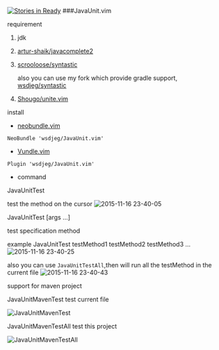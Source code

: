 [![Stories in Ready](https://badge.waffle.io/wsdjeg/JavaUnit.vim.png?label=ready&title=Ready)](https://waffle.io/wsdjeg/JavaUnit.vim)
###JavaUnit.vim

requirement

1. jdk

2. [artur-shaik/javacomplete2](https://github.com/artur-shaik/vim-javacomplete2)

3. [scrooloose/syntastic](https://github.com/scrooloose/syntastic)

   also you can use my fork which provide gradle support, [wsdjeg/syntastic](https://github.com/wsdjeg/syntastic)

4. [Shougo/unite.vim](https://github.com/Shougo/unite.vim)

install

- [neobundle.vim](https://github.com/Shougo/neobundle.vim)

```vim
NeoBundle 'wsdjeg/JavaUnit.vim'
```

- [Vundle.vim](https://github.com/VundleVim/Vundle.vim)

```vim
Plugin 'wsdjeg/JavaUnit.vim'
```

- command

JavaUnitTest

test the method on the cursor
![2015-11-16 23-40-05](https://cloud.githubusercontent.com/assets/13142418/11186276/e153459c-8cbb-11e5-9724-9589066176d0.png)

JavaUnitTest [args ...]

test specification method

example JavaUnitTest testMethod1 testMethod2 testMethod3 ...
![2015-11-16 23-40-25](https://cloud.githubusercontent.com/assets/13142418/11186274/e1520d9e-8cbb-11e5-90e1-17e6cfbc5a09.png)

also you can use `JavaUnitTestAll`,then will run all the testMethod in the current file
![2015-11-16 23-40-43](https://cloud.githubusercontent.com/assets/13142418/11186273/e132f580-8cbb-11e5-94d3-81dfda614abf.png)

support for maven project

JavaUnitMavenTest test current file

![JavaUnitMavenTest](https://cloud.githubusercontent.com/assets/13142418/11186066/ef8f70aa-8cba-11e5-9869-13f39a782ad7.png)

JavaUnitMavenTestAll test this project

![JavaUnitMavenTestAll](https://cloud.githubusercontent.com/assets/13142418/11186033/baf6f64c-8cba-11e5-989c-cd3dacb038b3.png)


